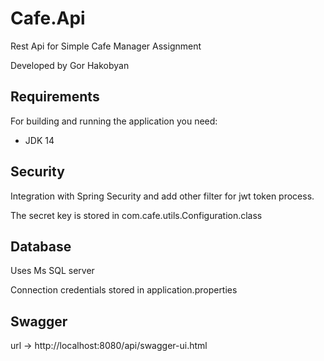 # Cafe.Api

Rest Api for Simple Cafe Manager Assignment

Developed by Gor Hakobyan

## Requirements
For building and running the application you need:

- JDK 14

## Security
Integration with Spring Security and add other filter for jwt token process.

The secret key is stored in com.cafe.utils.Configuration.class

## Database
Uses Ms SQL server

Connection credentials stored in application.properties

## Swagger

url -> http://localhost:8080/api/swagger-ui.html